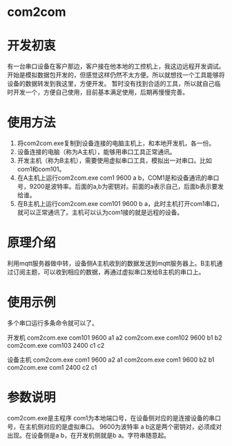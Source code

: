 ﻿# com2com

# 开发初衷
有一台串口设备在客户那边，客户接在他本地的工控机上，我这边远程开发调试。开始是模拟数据包开发的，但感觉这样仍然不太方便。所以就想找一个工具能够将设备的数据转发到我这里，方便开发。
暂时没有找到合适的工具，所以就自己临时开发一个，方便自己使用，目前基本满足使用，后期再慢慢完善。


# 使用方法
1. 将com2com.exe复制到设备连接的电脑主机上，和本地开发机，各一份。  
2. 设备连接的电脑（称为A主机），能够用串口工具正常通讯。  
3. 开发主机（称为B主机），需要使用虚拟串口工具，模拟出一对串口。比如com1和com101。  
4. 在A主机上运行com2com.exe com1 9600 a b，COM1是和设备通讯的串口号，9200是波特率。后面的a,b为密钥对。前面的a表示自己，后面b表示要发给谁。
5. 在B主机上运行com2com.exe com101 9600 b a，此时主机打开com1串口，就可以正常通讯了。主机可以认为com1接的就是远程的设备。


# 原理介绍
利用mqtt服务器做中转，设备侧A主机收到的数据发送到mqtt服务器上。B主机通过订阅主题，可以收到相应的数据，再通过虚拟串口发给B主机的串口上。



# 使用示例

多个串口运行多条命令就可以了。  

开发机
com2com.exe com101 9600 a1 a2
com2com.exe com102 9600 b1 b2
com2com.exe com103 2400 c1 c2

设备主机
com2com.exe com1 9600 a2 a1
com2com.exe com1 9600 b2 b1
com2com.exe com1 2400 c2 c1

# 参数说明

com2com.exe是主程序
com1为本地端口号，在设备侧对应的是连接设备的串口号，在主机侧对应的是虚拟串口。
9600为波特率
a b这是两个密钥对，必须成对出现。在设备侧是a b，在开发机侧就是b a。字符串随意起。





